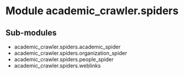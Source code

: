 Module academic_crawler.spiders
===============================

Sub-modules
-----------
* academic_crawler.spiders.academic_spider
* academic_crawler.spiders.organization_spider
* academic_crawler.spiders.people_spider
* academic_crawler.spiders.weblinks